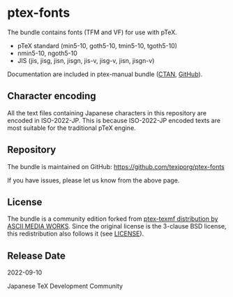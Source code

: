 # ptex-fonts

The bundle contains fonts (TFM and VF) for use with pTeX.

- pTeX standard (min5-10, goth5-10, tmin5-10, tgoth5-10)
- nmin5-10, ngoth5-10
- JIS (jis, jisg, jisn, jisgn, jis-v, jisg-v, jisn, jisgn-v)

Documentation are included in ptex-manual bundle
([CTAN](https://ctan.org/pkg/ptex-manual),
[GitHub](https://github.com/texjporg/ptex-manual)).

## Character encoding

All the text files containing Japanese characters in this repository
are encoded in ISO-2022-JP. This is because ISO-2022-JP encoded
texts are most suitable for the traditional pTeX engine.

## Repository

The bundle is maintained on GitHub:
https://github.com/texjporg/ptex-fonts

If you have issues, please let us know from the above page.

## License

The bundle is a community edition forked from [ptex-texmf distribution
by ASCII MEDIA WORKS](https://ctan.org/pkg/ptex-texmf).
Since the original license is the 3-clause BSD license,
this redistribution also follows it (see [LICENSE](./LICENSE)).

## Release Date

2022-09-10

Japanese TeX Development Community
